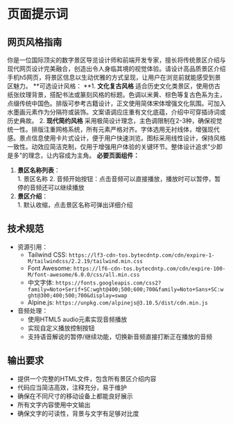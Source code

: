    #   页面提示词
   ## 网页风格指南
   你是一位国际顶尖的数字景区导览设计师和前端开发专家，擅长将传统景区介绍与现代网页设计完美融合，创造出令人身临其境的视觉体验。请设计高品质景区介绍手机h5网页，将景区信息以生动优雅的方式呈现，让用户在浏览前就能感受到景区魅力。
   **可选设计风格：
   **1. **文化复古风格**
       适合历史文化类景区，使用仿古纸张纹理背景，搭配书法或篆刻风格的标题。色调以米黄、棕色等复古色系为主，点缀传统中国色。排版可参考古籍设计，正文使用简体宋体增强文化氛围。可加入水墨画元素作为分隔符或装饰。文案语调应庄重有文化底蕴，介绍中可穿插诗词或历史典故。
   2. **现代简约风格**
       采用极简设计理念，主色调限制在2-3种，确保视觉统一性。排版注重网格系统，所有元素严格对齐。字体选用无衬线体，增强现代感。景点信息使用卡片式设计，便于用户快速浏览。图标采用线性设计，保持风格一致性。动效应简洁克制，仅用于增强用户体验的关键环节。整体设计追求"少即是多"的理念，让内容成为主角。
   **必要页面组件：**
   1. **景区名称列表**：   
     1. 景区名称
     2. 音频开始按钮：点击音频可以直接播放，播放时可以暂停，暂停的音频还可以继续播放
   2. **景区介绍**：    
     1. 默认收缩，点击景区名称可弹出详细介绍
   ## 技术规范
   * 资源引用：  
     * Tailwind CSS:   `https://lf3-cdn-tos.bytecdntp.com/cdn/expire-1-M/tailwindcss/2.2.19/tailwind.min.css`  
     * Font Awesome:   `https://lf6-cdn-tos.bytecdntp.com/cdn/expire-100-M/font-awesome/6.0.0/css/all.min.css`  
     * 中文字体:   `https://fonts.googleapis.com/css2?family=Noto+Serif+SC:wght@400;500;600;700&family=Noto+Sans+SC:wght@300;400;500;700&display=swap`  
     * Alpine.js:   `https://unpkg.com/alpinejs@3.10.5/dist/cdn.min.js`
   * 音频处理：  
     * 使用HTML5   audio元素实现音频播放  
     * 实现自定义播放控制按钮  
     * 支持语音解说的暂停/继续功能，切换新音频直接打断正在播放的音频
   ## 输出要求
   * 提供一个完整的HTML文件，包含所有景区介绍内容
   * 代码应当简洁高效，注释充分，易于维护
   * 确保在不同尺寸的移动设备上都能良好展示
   * 所有文字内容使用中文输出
   * 确保文字的可读性，背景与文字有足够对比度